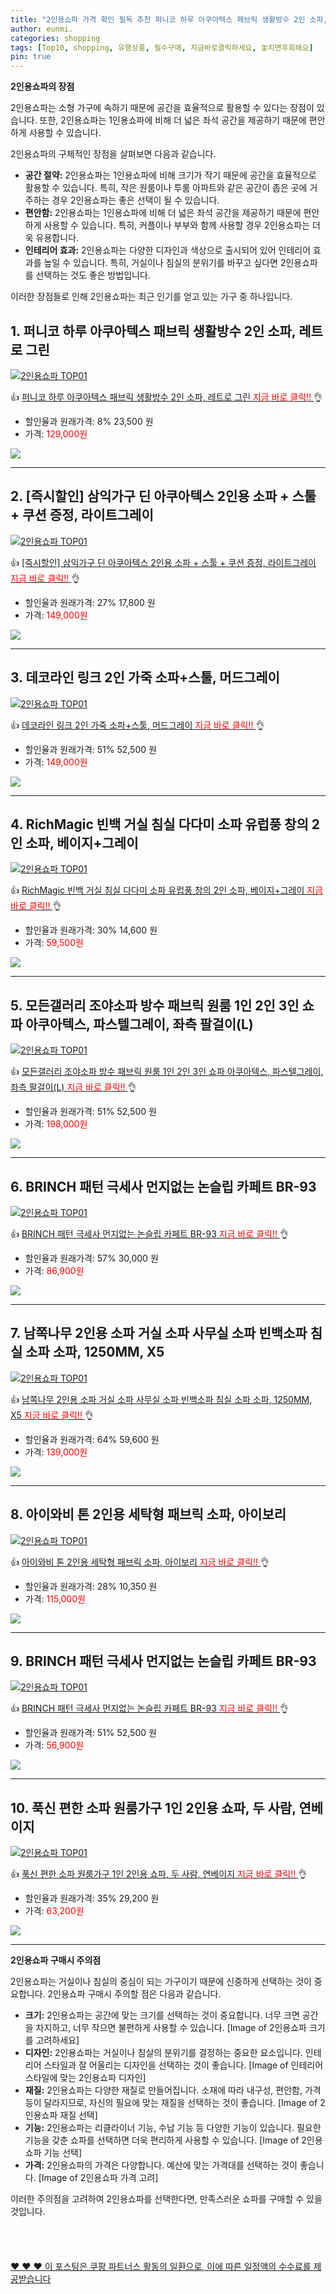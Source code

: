 ```yaml
---
title: "2인용쇼파 가격 확인 필독 추천 퍼니코 하루 아쿠아텍스 패브릭 생활방수 2인 소파, 레트로 그린 비교 장점 구매가이드"
author: eunmi.
categories: shopping
tags: [Top10, shopping, 유행상품, 필수구매, 지금바로클릭하세요, 놓치면후회해요]
pin: true
---
```

**2인용쇼파의 장점**

2인용쇼파는 소형 가구에 속하기 때문에 공간을 효율적으로 활용할 수 있다는 장점이 있습니다. 또한, 2인용쇼파는 1인용쇼파에 비해 더 넓은 좌석 공간을 제공하기 때문에 편안하게 사용할 수 있습니다.

2인용쇼파의 구체적인 장점을 살펴보면 다음과 같습니다.

* **공간 절약:** 2인용쇼파는 1인용쇼파에 비해 크기가 작기 때문에 공간을 효율적으로 활용할 수 있습니다. 특히, 작은 원룸이나 투룸 아파트와 같은 공간이 좁은 곳에 거주하는 경우 2인용쇼파는 좋은 선택이 될 수 있습니다.
* **편안함:** 2인용쇼파는 1인용쇼파에 비해 더 넓은 좌석 공간을 제공하기 때문에 편안하게 사용할 수 있습니다. 특히, 커플이나 부부와 함께 사용할 경우 2인용쇼파는 더욱 유용합니다.
* **인테리어 효과:** 2인용쇼파는 다양한 디자인과 색상으로 출시되어 있어 인테리어 효과를 높일 수 있습니다. 특히, 거실이나 침실의 분위기를 바꾸고 싶다면 2인용쇼파를 선택하는 것도 좋은 방법입니다.

이러한 장점들로 인해 2인용쇼파는 최근 인기를 얻고 있는 가구 중 하나입니다.

   

## 1. 퍼니코 하루 아쿠아텍스 패브릭 생활방수 2인 소파, 레트로 그린

[![2인용쇼파 TOP01](https://thumbnail10.coupangcdn.com/thumbnails/remote/230x230ex/image/vendor_inventory/d0f0/ebfc44ab927ed2ce2ce75a25eb592d9aadfae8d8d97fea735502d662566a.jpg)](https://link.coupang.com/re/AFFSDP?lptag=AF3617701&subid=GithubCoopas&pageKey=7449686425&traceid=V0-153&itemId=19391131320&vendorItemId=86502951971)


👍 [퍼니코 하루 아쿠아텍스 패브릭 생활방수 2인 소파, 레트로 그린 <font color=red> 지금 바로 클릭!! </font> ](https://link.coupang.com/re/AFFSDP?lptag=AF3617701&subid=GithubCoopas&pageKey=7449686425&traceid=V0-153&itemId=19391131320&vendorItemId=86502951971) 👌 


- 할인율과 원래가격: 8%  23,500   원
- 가격: <span style='color:red'>129,000원</span>

[![](/discount_price.png)](https://link.coupang.com/re/AFFSDP?lptag=AF3617701&subid=GithubCoopas&pageKey=7449686425&traceid=V0-153&itemId=19391131320&vendorItemId=86502951971)

---


   

## 2. [즉시할인] 삼익가구 딘 아쿠아텍스 2인용 소파 + 스툴 + 쿠션 증정, 라이트그레이

[![2인용쇼파 TOP01](https://thumbnail8.coupangcdn.com/thumbnails/remote/230x230ex/image/vendor_inventory/6e43/aa35a96ee589ffc9db43f6f7886e44020b19c9287e14a79986254a1f3529.jpg)](https://link.coupang.com/re/AFFSDP?lptag=AF3617701&subid=GithubCoopas&pageKey=7198907050&traceid=V0-153&itemId=18192018852&vendorItemId=80859245390)


👍 [[즉시할인] 삼익가구 딘 아쿠아텍스 2인용 소파 + 스툴 + 쿠션 증정, 라이트그레이 <font color=red> 지금 바로 클릭!! </font> ](https://link.coupang.com/re/AFFSDP?lptag=AF3617701&subid=GithubCoopas&pageKey=7198907050&traceid=V0-153&itemId=18192018852&vendorItemId=80859245390) 👌 


- 할인율과 원래가격: 27%  17,800   원
- 가격: <span style='color:red'>149,000원</span>

[![](/discount_price.png)](https://link.coupang.com/re/AFFSDP?lptag=AF3617701&subid=GithubCoopas&pageKey=7198907050&traceid=V0-153&itemId=18192018852&vendorItemId=80859245390)

---


   

## 3. 데코라인 링크 2인 가죽 소파+스툴, 머드그레이

[![2인용쇼파 TOP01](https://thumbnail10.coupangcdn.com/thumbnails/remote/230x230ex/image/vendor_inventory/82a4/94a52e0ae77924875f8b677df9406dcff9eada3e536e5fea375cce80dffd.jpg)](https://link.coupang.com/re/AFFSDP?lptag=AF3617701&subid=GithubCoopas&pageKey=1204404666&traceid=V0-153&itemId=2190159638&vendorItemId=70184296073)


👍 [데코라인 링크 2인 가죽 소파+스툴, 머드그레이 <font color=red> 지금 바로 클릭!! </font> ](https://link.coupang.com/re/AFFSDP?lptag=AF3617701&subid=GithubCoopas&pageKey=1204404666&traceid=V0-153&itemId=2190159638&vendorItemId=70184296073) 👌 


- 할인율과 원래가격: 51%  52,500   원
- 가격: <span style='color:red'>149,000원</span>

[![](/discount_price.png)](https://link.coupang.com/re/AFFSDP?lptag=AF3617701&subid=GithubCoopas&pageKey=1204404666&traceid=V0-153&itemId=2190159638&vendorItemId=70184296073)

---


   

## 4. RichMagic 빈백 거실 침실 다다미 소파 유럽풍 창의 2인 소파, 베이지+그레이

[![2인용쇼파 TOP01](https://thumbnail8.coupangcdn.com/thumbnails/remote/230x230ex/image/vendor_inventory/bd49/aec08e98ae8b926f72931c23bbe24570f060e4e9b9fdf12a773a9b8c3631.jpg)](https://link.coupang.com/re/AFFSDP?lptag=AF3617701&subid=GithubCoopas&pageKey=7663086472&traceid=V0-153&itemId=20420804710&vendorItemId=87512079087)


👍 [RichMagic 빈백 거실 침실 다다미 소파 유럽풍 창의 2인 소파, 베이지+그레이 <font color=red> 지금 바로 클릭!! </font> ](https://link.coupang.com/re/AFFSDP?lptag=AF3617701&subid=GithubCoopas&pageKey=7663086472&traceid=V0-153&itemId=20420804710&vendorItemId=87512079087) 👌 


- 할인율과 원래가격: 30%  14,600   원
- 가격: <span style='color:red'>59,500원</span>

[![](/discount_price.png)](https://link.coupang.com/re/AFFSDP?lptag=AF3617701&subid=GithubCoopas&pageKey=7663086472&traceid=V0-153&itemId=20420804710&vendorItemId=87512079087)

---


   

## 5. 모든갤러리 조야소파 방수 패브릭 원룸 1인 2인 3인 쇼파 아쿠아텍스, 파스텔그레이, 좌측 팔걸이(L)

[![2인용쇼파 TOP01](https://thumbnail10.coupangcdn.com/thumbnails/remote/230x230ex/image/vendor_inventory/66ea/dbadbc7118a2e7b5ac2596b91ef8cb8eefeab3144dee10ee89c7dab0261e.jpg)](https://link.coupang.com/re/AFFSDP?lptag=AF3617701&subid=GithubCoopas&pageKey=7677820583&traceid=V0-153&itemId=20499431473&vendorItemId=86129376092)


👍 [모든갤러리 조야소파 방수 패브릭 원룸 1인 2인 3인 쇼파 아쿠아텍스, 파스텔그레이, 좌측 팔걸이(L) <font color=red> 지금 바로 클릭!! </font> ](https://link.coupang.com/re/AFFSDP?lptag=AF3617701&subid=GithubCoopas&pageKey=7677820583&traceid=V0-153&itemId=20499431473&vendorItemId=86129376092) 👌 


- 할인율과 원래가격: 51%  52,500   원
- 가격: <span style='color:red'>198,000원</span>

[![](/discount_price.png)](https://link.coupang.com/re/AFFSDP?lptag=AF3617701&subid=GithubCoopas&pageKey=7677820583&traceid=V0-153&itemId=20499431473&vendorItemId=86129376092)

---


   

## 6. BRINCH 패턴 극세사 먼지없는 논슬립 카페트 BR-93

[![2인용쇼파 TOP01](https://thumbnail6.coupangcdn.com/thumbnails/remote/230x230ex/image/vendor_inventory/8256/90e8aa994de29d4a888a1020c7a87fccdbea7c47fc250a5623faebcca9d8.jpg)](https://link.coupang.com/re/AFFSDP?lptag=AF3617701&subid=GithubCoopas&pageKey=6257618643&traceid=V0-153&itemId=12721550328&vendorItemId=85068043821)


👍 [BRINCH 패턴 극세사 먼지없는 논슬립 카페트 BR-93 <font color=red> 지금 바로 클릭!! </font> ](https://link.coupang.com/re/AFFSDP?lptag=AF3617701&subid=GithubCoopas&pageKey=6257618643&traceid=V0-153&itemId=12721550328&vendorItemId=85068043821) 👌 


- 할인율과 원래가격: 57%  30,000   원
- 가격: <span style='color:red'>86,900원</span>

[![](/discount_price.png)](https://link.coupang.com/re/AFFSDP?lptag=AF3617701&subid=GithubCoopas&pageKey=6257618643&traceid=V0-153&itemId=12721550328&vendorItemId=85068043821)

---


   

## 7. 남쪽나무 2인용 소파 거실 소파 사무실 소파 빈백소파 침실 소파 소파, 1250MM, X5

[![2인용쇼파 TOP01](https://thumbnail9.coupangcdn.com/thumbnails/remote/230x230ex/image/vendor_inventory/bda7/79e75b78a91840399ac4782bdda46cc86619dfd74af62911fb46b7a1f89d.jpg)](https://link.coupang.com/re/AFFSDP?lptag=AF3617701&subid=GithubCoopas&pageKey=7566333016&traceid=V0-153&itemId=19944830916&vendorItemId=87592822251)


👍 [남쪽나무 2인용 소파 거실 소파 사무실 소파 빈백소파 침실 소파 소파, 1250MM, X5 <font color=red> 지금 바로 클릭!! </font> ](https://link.coupang.com/re/AFFSDP?lptag=AF3617701&subid=GithubCoopas&pageKey=7566333016&traceid=V0-153&itemId=19944830916&vendorItemId=87592822251) 👌 


- 할인율과 원래가격: 64%  59,600   원
- 가격: <span style='color:red'>139,000원</span>

[![](/discount_price.png)](https://link.coupang.com/re/AFFSDP?lptag=AF3617701&subid=GithubCoopas&pageKey=7566333016&traceid=V0-153&itemId=19944830916&vendorItemId=87592822251)

---


   

## 8. 아이와비 톤 2인용 세탁형 패브릭 소파, 아이보리

[![2인용쇼파 TOP01](https://thumbnail9.coupangcdn.com/thumbnails/remote/230x230ex/image/vendor_inventory/4729/b84d07ba82c4dd7eb801f3d286c335b89bfa5ee7efe27012aed2adc3dc10.jpg)](https://link.coupang.com/re/AFFSDP?lptag=AF3617701&subid=GithubCoopas&pageKey=7680185977&traceid=V0-153&itemId=20511493571&vendorItemId=85188940438)


👍 [아이와비 톤 2인용 세탁형 패브릭 소파, 아이보리 <font color=red> 지금 바로 클릭!! </font> ](https://link.coupang.com/re/AFFSDP?lptag=AF3617701&subid=GithubCoopas&pageKey=7680185977&traceid=V0-153&itemId=20511493571&vendorItemId=85188940438) 👌 


- 할인율과 원래가격: 28%  10,350   원
- 가격: <span style='color:red'>115,000원</span>

[![](/discount_price.png)](https://link.coupang.com/re/AFFSDP?lptag=AF3617701&subid=GithubCoopas&pageKey=7680185977&traceid=V0-153&itemId=20511493571&vendorItemId=85188940438)

---


   

## 9. BRINCH 패턴 극세사 먼지없는 논슬립 카페트 BR-93

[![2인용쇼파 TOP01](https://thumbnail8.coupangcdn.com/thumbnails/remote/230x230ex/image/vendor_inventory/1aad/15ca7fde1ae94404fc061c92540d850f1f459488a28308b9f9cb3d997a88.jpg)](https://link.coupang.com/re/AFFSDP?lptag=AF3617701&subid=GithubCoopas&pageKey=6257618643&traceid=V0-153&itemId=12721550205&vendorItemId=85068042453)


👍 [BRINCH 패턴 극세사 먼지없는 논슬립 카페트 BR-93 <font color=red> 지금 바로 클릭!! </font> ](https://link.coupang.com/re/AFFSDP?lptag=AF3617701&subid=GithubCoopas&pageKey=6257618643&traceid=V0-153&itemId=12721550205&vendorItemId=85068042453) 👌 


- 할인율과 원래가격: 51%  52,500   원
- 가격: <span style='color:red'>56,900원</span>

[![](/discount_price.png)](https://link.coupang.com/re/AFFSDP?lptag=AF3617701&subid=GithubCoopas&pageKey=6257618643&traceid=V0-153&itemId=12721550205&vendorItemId=85068042453)

---


   

## 10. 푹신 편한 소파 원룸가구 1인 2인용 쇼파, 두 사람, 연베이지

[![2인용쇼파 TOP01](https://thumbnail8.coupangcdn.com/thumbnails/remote/230x230ex/image/vendor_inventory/619e/291e1c689c7bea7ed47a117d38c36422b3df092a4ad6e058fb60d8a441cb.jpg)](https://link.coupang.com/re/AFFSDP?lptag=AF3617701&subid=GithubCoopas&pageKey=7495912065&traceid=V0-153&itemId=19611164452&vendorItemId=87246521030)


👍 [푹신 편한 소파 원룸가구 1인 2인용 쇼파, 두 사람, 연베이지 <font color=red> 지금 바로 클릭!! </font> ](https://link.coupang.com/re/AFFSDP?lptag=AF3617701&subid=GithubCoopas&pageKey=7495912065&traceid=V0-153&itemId=19611164452&vendorItemId=87246521030) 👌 


- 할인율과 원래가격: 35%  29,200   원
- 가격: <span style='color:red'>63,200원</span>

[![](/discount_price.png)](https://link.coupang.com/re/AFFSDP?lptag=AF3617701&subid=GithubCoopas&pageKey=7495912065&traceid=V0-153&itemId=19611164452&vendorItemId=87246521030)

---
**2인용쇼파 구매시 주의점**

2인용쇼파는 거실이나 침실의 중심이 되는 가구이기 때문에 신중하게 선택하는 것이 중요합니다. 2인용쇼파 구매시 주의할 점은 다음과 같습니다.

* **크기:** 2인용쇼파는 공간에 맞는 크기를 선택하는 것이 중요합니다. 너무 크면 공간을 차지하고, 너무 작으면 불편하게 사용할 수 있습니다.
[Image of 2인용쇼파 크기를 고려하세요]
* **디자인:** 2인용쇼파는 거실이나 침실의 분위기를 결정하는 중요한 요소입니다. 인테리어 스타일과 잘 어울리는 디자인을 선택하는 것이 좋습니다.
[Image of 인테리어 스타일에 맞는 2인용쇼파 디자인]
* **재질:** 2인용쇼파는 다양한 재질로 만들어집니다. 소재에 따라 내구성, 편안함, 가격 등이 달라지므로, 자신의 필요에 맞는 재질을 선택하는 것이 좋습니다.
[Image of 2인용쇼파 재질 선택]
* **기능:** 2인용쇼파는 리클라이너 기능, 수납 기능 등 다양한 기능이 있습니다. 필요한 기능을 갖춘 쇼파를 선택하면 더욱 편리하게 사용할 수 있습니다.
[Image of 2인용쇼파 기능 선택]
* **가격:** 2인용쇼파의 가격은 다양합니다. 예산에 맞는 가격대를 선택하는 것이 좋습니다.
[Image of 2인용쇼파 가격 고려]

이러한 주의점을 고려하여 2인용쇼파를 선택한다면, 만족스러운 쇼파를 구매할 수 있을 것입니다.<br><br><br><br><br> [ ❤ ❤ ❤ 이 포스팅은 쿠팡 파트너스 활동의 일환으로, 이에 따른 일정액의 수수료를 제공받습니다](https://link.coupang.com/a/bcEFyh)